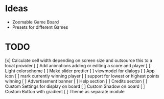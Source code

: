 # Ideas
- Zoomable Game Board
- Presets for different Games

# TODO
[x] Calculate cell width depending on screen size and outsource this to a local provider
[ ] Add animations adding or editing a score and player
[ ] Light colorscheme
[ ] Make slider prettier
[ ] viewmodel for dialogs
[ ] App icon
[ ] mark currently winning player
[ ] support for lowest or highest points winning
[ ] Advertisement banner
[ ] Help section
[ ] Credits section
[ ] Custom Settings for display on board
[ ] Custom Shadow on board
[ ] Custom Button with gradient
[ ] Theme as separate module